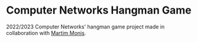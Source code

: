 # Computer Networks Hangman Game
2022/2023 Computer Networks' hangman game project made in collaboration with [Martim Monis](https://github.com/creaaidev).
